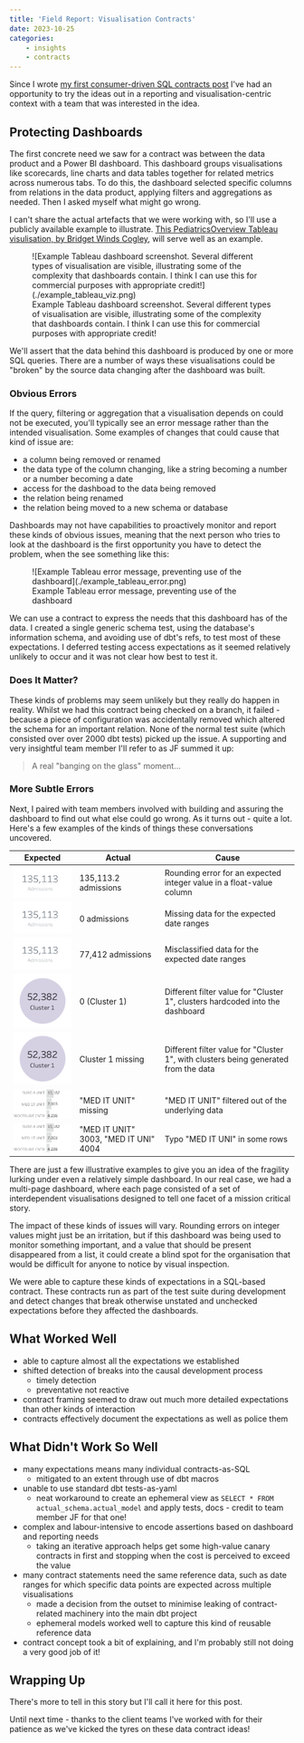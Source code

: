```yaml
---
title: 'Field Report: Visualisation Contracts'
date: 2023-10-25
categories:
    - insights
    - contracts
---
```


Since I wrote [my first consumer-driven SQL contracts post](../2023-05-19-dbt-contracts-in-sql/index.md) I've had an opportunity to try the ideas out in a reporting and visualisation-centric context with a team that was interested in the idea.

<!-- more -->

## Protecting Dashboards

The first concrete need we saw for a contract was between the data product and a Power BI dashboard. This dashboard groups visualisations like scorecards, line charts and data tables together for related metrics across numerous tabs. To do this, the dashboard selected specific columns from relations in the data product, applying filters and aggregations as needed. Then I asked myself what might go wrong.

I can't share the actual artefacts that we were working with, so I'll use a publicly available example to illustrate. [This PediatricsOverview Tableau visulisation, by Bridget Winds Cogley](https://public.tableau.com/app/profile/bridget/viz/PediatricsOverview/Overview), will serve well as an example.

<figure markdown="span">
  ![Example Tableau dashboard screenshot. Several different types of visualisation are visible, illustrating some of the complexity that dashboards contain. I think I can use this for commercial purposes with appropriate credit!](./example_tableau_viz.png)
  <figcaption>Example Tableau dashboard screenshot. Several different types of visualisation are visible, illustrating some of the complexity that dashboards contain. I think I can use this for commercial purposes with appropriate credit!</figcaption>
</figure>

We'll assert that the data behind this dashboard is produced by one or more SQL queries. There are a number of ways these visualisations could be "broken" by the source data changing after the dashboard was built.

### Obvious Errors

If the query, filtering or aggregation that a visualisation depends on could not be executed, you'll typically see an error message rather than the intended visualisation. Some examples of changes that could cause that kind of issue are:

- a column being removed or renamed
- the data type of the column changing, like a string becoming a number or a number becoming a date
- access for the dashboad to the data being removed
- the relation being renamed
- the relation being moved to a new schema or database

Dashboards may not have capabilities to proactively monitor and report these kinds of obvious issues, meaning that the next person who tries to look at the dashboard is the first opportunity you have to detect the problem, when the see something like this:

<figure markdown="span">
  ![Example Tableau error message, preventing use of the dashboard](./example_tableau_error.png)
  <figcaption>Example Tableau error message, preventing use of the dashboard</figcaption>
</figure>

We can use a contract to express the needs that this dashboard has of the data. I created a single generic schema test, using the database's information schema, and avoiding use of dbt's refs, to test most of these expectations. I deferred testing access expectations as it seemed relatively unlikely to occur and it was not clear how best to test it.

### Does It Matter?

These kinds of problems may seem unlikely but they really do happen in reality. Whilst we had this contract being checked on a branch, it failed - because a piece of configuration was accidentally removed which altered the schema for an important relation. None of the normal test suite (which consisted over over 2000 dbt tests) picked up the issue. A supporting and very insightful team member I'll refer to as JF summed it up:

> A real "banging on the glass" moment...

### More Subtle Errors

Next, I paired with team members involved with building and assuring the dashboard to find out what else could go wrong. As it turns out - quite a lot. Here's a few examples of the kinds of things these conversations uncovered.

|Expected|Actual|Cause|
|-|-|-|
|![Rounding error for an expected integer value in a float-value column](./example_int_round.png)|135,113.2 admissions|Rounding error for an expected integer value in a float-value column|
|![Missing data for the expected date ranges](./example_int_round.png)|0 admissions|Missing data for the expected date ranges|
|![Misclassified data for the expected date ranges](./example_int_round.png)|77,412 admissions|Misclassified data for the expected date ranges|
|![Different filter value for "Cluster 1", clusters hardcoded into the dashboard](./example_typo.png)|0 (Cluster 1)|Different filter value for "Cluster 1", clusters hardcoded into the dashboard|
|![Different filter value for "Cluster 1", with clusters being generated from the data](./example_typo.png)|Cluster 1 missing|Different filter value for "Cluster 1", with clusters being generated from the data|
|!["MED IT UNIT" filtered out of the underlying data](./example_filtered_value.png)|"MED IT UNIT" missing|"MED IT UNIT" filtered out of the underlying data|
|![Typo "MED IT UNI" in some rows](./example_filtered_value.png)|"MED IT UNIT" 3003, "MED IT UNI" 4004|Typo "MED IT UNI" in some rows|

There are just a few illustrative examples to give you an idea of the fragility lurking under even a relatively simple dashboard. In our real case, we had a multi-page dashboard, where each page consisted of a set of interdependent visualisations designed to tell one facet of a mission critical story.

The impact of these kinds of issues will vary. Rounding errors on integer values might just be an irritation, but if this dashboard was being used to monitor something important, and a value that should be present disappeared from a list, it could create a blind spot for the organisation that would be difficult for anyone to notice by visual inspection.

We were able to capture these kinds of expectations in a SQL-based contract. These contracts run as part of the test suite during development and detect changes that break otherwise unstated and unchecked expectations before they affected the dashboards.

## What Worked Well

- able to capture almost all the expectations we established
- shifted detection of breaks into the causal development process
    - timely detection
    - preventative not reactive
- contract framing seemed to draw out much more detailed expectations than other kinds of interaction
- contracts effectively document the expectations as well as police them

## What Didn't Work So Well

- many expectations means many individual contracts-as-SQL
    - mitigated to an extent through use of dbt macros
- unable to use standard dbt tests-as-yaml
    - neat workaround to create an ephemeral view as `SELECT * FROM actual_schema.actual_model` and apply tests, docs - credit to team member JF for that one!
- complex and labour-intensive to encode assertions based on dashboard and reporting needs
    - taking an iterative approach helps get some high-value canary contracts in first and stopping when the cost is perceived to exceed the value
- many contract statements need the same reference data, such as date ranges for which specific data points are expected across multiple visualisations
    - made a decision from the outset to minimise leaking of contract-related machinery into the main dbt project
    - ephemeral models worked well to capture this kind of reusable reference data
- contract concept took a bit of explaining, and I'm probably still not doing a very good job of it!

## Wrapping Up

There's more to tell in this story but I'll call it here for this post.

Until next time - thanks to the client teams I've worked with for their patience as we've kicked the tyres on these data contract ideas!
